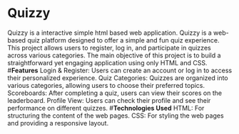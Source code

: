 # Quizzy
Quizzy  is a interactive simple html based web application.
Quizzy is a web-based quiz platform designed to offer a simple and fun quiz experience. This project allows users to register, log in, and participate in quizzes across various categories. The main objective of this project is to build a straightforward yet engaging application using only HTML and CSS.
#**Features**
Login & Register: Users can create an account or log in to access their personalized experience.
Quiz Categories: Quizzes are organized into various categories, allowing users to choose their preferred topics.
Scoreboards: After completing a quiz, users can view their scores on the leaderboard.
Profile View: Users can check their profile and see their performance on different quizzes.
#**Technologies Used**
HTML: For structuring the content of the web pages.
CSS: For styling the web pages and providing a responsive layout.
